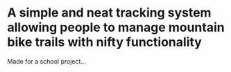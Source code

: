 # A simple and neat tracking system allowing people to manage mountain bike trails with nifty functionality

Made for a school project...
